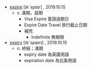 - [expire](https://tw.dictionary.search.yahoo.com/search?p=expire) [ɪkˋspaɪr] , 2019.10.15
  - v. 滿期，屆期
    - Visa Expire 簽證過期日
    - Expire Date Travel 旅行截止日期
    - 補充
      - Indefinite 無期限
- [expiry](https://tw.dictionary.search.yahoo.com/search?p=expiry) [ɪkˋspaɪrɪ] , 2019.10.15
  - n. 終結；滿期
    - expiry date 為英國用語
    - expiration date 為北美用語


